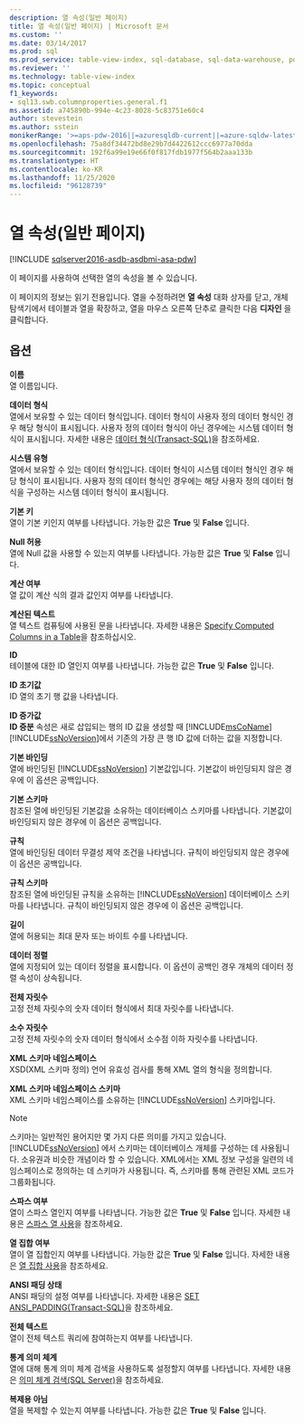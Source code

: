 ```yaml
---
description: 열 속성(일반 페이지)
title: 열 속성(일반 페이지) | Microsoft 문서
ms.custom: ''
ms.date: 03/14/2017
ms.prod: sql
ms.prod_service: table-view-index, sql-database, sql-data-warehouse, pdw
ms.reviewer: ''
ms.technology: table-view-index
ms.topic: conceptual
f1_keywords:
- sql13.swb.columnproperties.general.f1
ms.assetid: a745890b-994e-4c23-8028-5c83751e60c4
author: stevestein
ms.author: sstein
monikerRange: '>=aps-pdw-2016||=azuresqldb-current||=azure-sqldw-latest||>=sql-server-2016||=sqlallproducts-allversions||>=sql-server-linux-2017||=azuresqldb-mi-current'
ms.openlocfilehash: 75a8df34472bd8e29b7d4422612ccc6977a70dda
ms.sourcegitcommit: 192f6a99e19e66f0f817fdb1977f564b2aaa133b
ms.translationtype: HT
ms.contentlocale: ko-KR
ms.lasthandoff: 11/25/2020
ms.locfileid: "96128739"
---
```

# <a name="column-properties-general-page"></a>열 속성(일반 페이지)
[!INCLUDE [sqlserver2016-asdb-asdbmi-asa-pdw](../../includes/applies-to-version/sqlserver2016-asdb-asdbmi-asa-pdw.md)]

  이 페이지를 사용하여 선택한 열의 속성을 볼 수 있습니다.  
  
 이 페이지의 정보는 읽기 전용입니다. 열을 수정하려면 **열 속성** 대화 상자를 닫고, 개체 탐색기에서 테이블과 열을 확장하고, 열을 마우스 오른쪽 단추로 클릭한 다음 **디자인** 을 클릭합니다.  
  
## <a name="options"></a>옵션  
 **이름**  
 열 이름입니다.  
  
 **데이터 형식**  
 열에서 보유할 수 있는 데이터 형식입니다. 데이터 형식이 사용자 정의 데이터 형식인 경우 해당 형식이 표시됩니다. 사용자 정의 데이터 형식이 아닌 경우에는 시스템 데이터 형식이 표시됩니다. 자세한 내용은 [데이터 형식&#40;Transact-SQL&#41;](../../t-sql/data-types/data-types-transact-sql.md)을 참조하세요.  
  
 **시스템 유형**  
 열에서 보유할 수 있는 데이터 형식입니다. 데이터 형식이 시스템 데이터 형식인 경우 해당 형식이 표시됩니다. 사용자 정의 데이터 형식인 경우에는 해당 사용자 정의 데이터 형식을 구성하는 시스템 데이터 형식이 표시됩니다.  
  
 **기본 키**  
 열이 기본 키인지 여부를 나타냅니다. 가능한 값은 **True** 및 **False** 입니다.  
  
 **Null 허용**  
 열에 Null 값을 사용할 수 있는지 여부를 나타냅니다. 가능한 값은 **True** 및 **False** 입니다.  
  
 **계산 여부**  
 열 값이 계산 식의 결과 값인지 여부를 나타냅니다.  
  
 **계산된 텍스트**  
 열 텍스트 컴퓨팅에 사용된 문을 나타냅니다. 자세한 내용은 [Specify Computed Columns in a Table](../../relational-databases/tables/specify-computed-columns-in-a-table.md)을 참조하십시오.  
  
 **ID**  
 테이블에 대한 ID 열인지 여부를 나타냅니다. 가능한 값은 **True** 및 **False** 입니다.  
  
 **ID 초기값**  
 ID 열의 초기 행 값을 나타냅니다.  
  
 **ID 증가값**  
 **ID 증분** 속성은 새로 삽입되는 행의 ID 값을 생성할 때 [!INCLUDE[msCoName](../../includes/msconame-md.md)] [!INCLUDE[ssNoVersion](../../includes/ssnoversion-md.md)]에서 기존의 가장 큰 행 ID 값에 더하는 값을 지정합니다.  
  
 **기본 바인딩**  
 열에 바인딩된 [!INCLUDE[ssNoVersion](../../includes/ssnoversion-md.md)] 기본값입니다. 기본값이 바인딩되지 않은 경우에 이 옵션은 공백입니다.  
  
 **기본 스키마**  
 참조된 열에 바인딩된 기본값을 소유하는 데이터베이스 스키마를 나타냅니다. 기본값이 바인딩되지 않은 경우에 이 옵션은 공백입니다.  
  
 **규칙**  
 열에 바인딩된 데이터 무결성 제약 조건을 나타냅니다. 규칙이 바인딩되지 않은 경우에 이 옵션은 공백입니다.  
  
 **규칙 스키마**  
 참조된 열에 바인딩된 규칙을 소유하는 [!INCLUDE[ssNoVersion](../../includes/ssnoversion-md.md)] 데이터베이스 스키마를 나타냅니다. 규칙이 바인딩되지 않은 경우에 이 옵션은 공백입니다.  
  
 **길이**  
 열에 허용되는 최대 문자 또는 바이트 수를 나타냅니다.  
  
 **데이터 정렬**  
 열에 지정되어 있는 데이터 정렬을 표시합니다. 이 옵션이 공백인 경우 개체의 데이터 정렬 속성이 상속됩니다.  
  
 **전체 자릿수**  
 고정 전체 자릿수의 숫자 데이터 형식에서 최대 자릿수를 나타냅니다.  
  
 **소수 자릿수**  
 고정 전체 자릿수의 숫자 데이터 형식에서 소수점 이하 자릿수를 나타냅니다.  
  
 **XML 스키마 네임스페이스**  
 XSD(XML 스키마 정의) 언어 유효성 검사를 통해 XML 열의 형식을 정의합니다.  
  
 **XML 스키마 네임스페이스 스키마**  
 XML 스키마 네임스페이스를 소유하는 [!INCLUDE[ssNoVersion](../../includes/ssnoversion-md.md)] 스키마입니다.  
  
> [!NOTE]  
>  스키마는 일반적인 용어지만 몇 가지 다른 의미를 가지고 있습니다. [!INCLUDE[ssNoVersion](../../includes/ssnoversion-md.md)] 에서 스키마는 데이터베이스 개체를 구성하는 데 사용됩니다. 소유권과 비슷한 개념이라 할 수 있습니다. XML에서는 XML 정보 구성을 일련의 네임스페이스로 정의하는 데 스키마가 사용됩니다. 즉, 스키마를 통해 관련된 XML 코드가 그룹화됩니다.  
  
 **스파스 여부**  
 열이 스파스 열인지 여부를 나타냅니다. 가능한 값은 **True** 및 **False** 입니다. 자세한 내용은 [스파스 열 사용](../../relational-databases/tables/use-sparse-columns.md)을 참조하세요.  
  
 **열 집합 여부**  
 열이 열 집합인지 여부를 나타냅니다. 가능한 값은 **True** 및 **False** 입니다. 자세한 내용은 [열 집합 사용](../../relational-databases/tables/use-column-sets.md)을 참조하세요.  
  
 **ANSI 패딩 상태**  
 ANSI 패딩의 설정 여부를 나타냅니다. 자세한 내용은 [SET ANSI_PADDING&#40;Transact-SQL&#41;](../../t-sql/statements/set-ansi-padding-transact-sql.md)을 참조하세요.  
  
 **전체 텍스트**  
 열이 전체 텍스트 쿼리에 참여하는지 여부를 나타냅니다.  
  
 **통계 의미 체계**  
 열에 대해 통계 의미 체계 검색을 사용하도록 설정할지 여부를 나타냅니다. 자세한 내용은 [의미 체계 검색&#40;SQL Server&#41;](../../relational-databases/search/semantic-search-sql-server.md)을 참조하세요.  
  
 **복제용 아님**  
 열을 복제할 수 있는지 여부를 나타냅니다. 가능한 값은 **True** 및 **False** 입니다.  
  
  
